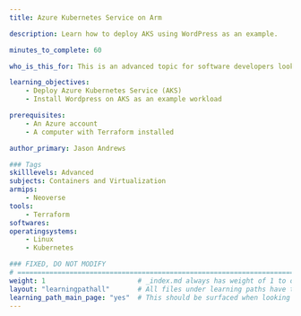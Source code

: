 ```yaml
---
title: Azure Kubernetes Service on Arm

description: Learn how to deploy AKS using WordPress as an example.

minutes_to_complete: 60   

who_is_this_for: This is an advanced topic for software developers looking to deploy Kubernetes workloads in Azure Kubernetes Service (AKS) on Arm.

learning_objectives: 
    - Deploy Azure Kubernetes Service (AKS)
    - Install Wordpress on AKS as an example workload

prerequisites:
    - An Azure account
    - A computer with Terraform installed

author_primary: Jason Andrews

### Tags
skilllevels: Advanced
subjects: Containers and Virtualization
armips:
    - Neoverse
tools:
    - Terraform
softwares:
operatingsystems:
    - Linux
    - Kubernetes

### FIXED, DO NOT MODIFY
# ================================================================================
weight: 1                       # _index.md always has weight of 1 to order correctly
layout: "learningpathall"       # All files under learning paths have this same wrapper
learning_path_main_page: "yes"  # This should be surfaced when looking for related content. Only set for _index.md of learning path content.
---
```

